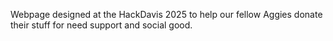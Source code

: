 Webpage designed at the HackDavis 2025 to help our fellow Aggies donate their stuff for need support and social good.
